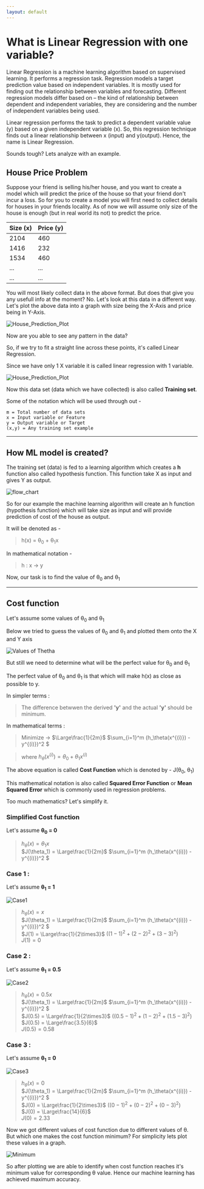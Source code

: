 ```yaml
---
layout: default
---
```



 <script type="text/x-mathjax-config">
    MathJax.Hub.Config({
      tex2jax: {
        skipTags: ['script', 'noscript', 'style', 'textarea', 'pre'],
        inlineMath: [['$','$']]
      }
    });
  </script>
  <script src="https://cdn.mathjax.org/mathjax/latest/MathJax.js?config=TeX-AMS-MML_HTMLorMML" type="text/javascript"></script> 

# What is Linear Regression with one variable?

Linear Regression is a machine learning algorithm based on supervised learning. It performs a regression task. Regression models a target prediction value based on independent variables. It is mostly used for finding out the relationship between variables and forecasting. Different regression models differ based on – the kind of relationship between dependent and independent variables, they are considering and the number of independent variables being used.

Linear regression performs the task to predict a dependent variable value (y) based on a given independent variable (x). So, this regression technique finds out a linear relationship between x (input) and y(output). Hence, the name is Linear Regression.

Sounds tough? Lets analyze with an example.

## House Price Problem

Suppose your friend is selling his/her house, and you want to create a model which will predict the price of the house so that your friend don't incur a loss. So for you to create a model you will first need to collect details for houses in your friends locality. As of now we will assume only size of the house is enough (but in real world its not) to predict the price.

| Size (x) | Price (y) |
|:---------|:----------|
| 2104     | 460       |
| 1416     | 232       |
| 1534     | 460       |
| ...      | ...       |
| ...      | ...       |

You will most likely collect data in the above format. But does that give you any usefull info at the moment?
No. Let's look at this data in a different way.
Let's plot the above data into a graph with size being the X-Axis and price being in Y-Axis.

![House_Prediction_Plot](https://m3verma.github.io/Machine_Learning/Coursera_AndrewNG_Course/Images/Linear_Regression_1/house_price_problem.png)

Now are you able to see any pattern in the data?

So, if we try to fit a straight line across these points, it's called Linear Regression.

Since we have only 1 X variable it is called linear regression with 1 variable.

![House_Prediction_Plot](https://m3verma.github.io/Machine_Learning/Coursera_AndrewNG_Course/Images/Linear_Regression_1/house_price_problem_1.png)

Now this data set (data which we have collected) is also called **Training set**.

Some of the notation which will be used through out -
```
m = Total number of data sets
x = Input variable or Feature
y = Output variable or Target
(x,y) = Any training set example
```

* * *

## How ML model is created?

The training set (data) is fed to a learning algorithm which creates a **h** function also called hypothesis function. This function take X as input and gives Y as output.

![flow_chart](https://m3verma.github.io/Machine_Learning/Coursera_AndrewNG_Course/Images/Linear_Regression_1/flow_chart.png)

So for our example the machine learning algorithm will create an h function (hypothesis function) which will take size as input and will provide prediction of cost of the house as output. 

It will be denoted as -
> h(x) = θ<sub>0</sub> + θ<sub>1</sub>x

In mathematical notation -
> h : x -> y

Now, our task is to find the value of θ<sub>0</sub> and θ<sub>1</sub>

* * *

## Cost function

Let's assume some values of θ<sub>0</sub> and θ<sub>1</sub>

Below we tried to guess the values of θ<sub>0</sub> and θ<sub>1</sub> and plotted them onto the X and Y axis

![Values of Thetha](https://m3verma.github.io/Machine_Learning/Coursera_AndrewNG_Course/Images/Linear_Regression_1/Thetha_Values.png)

But still we need to determine what will be the perfect value for θ<sub>0</sub> and θ<sub>1</sub>

The perfect value of θ<sub>0</sub> and θ<sub>1</sub> is that which will make h(x) as close as possible to y.

In simpler terms :
> The difference betwwen the derived **'y'** and the actual **'y'** should be minimum.

In mathematical terms :
> Minimize -> $\Large\frac{1}{2m}$ $\sum_{i=1}^m (h_\theta(x^{(i)}) - y^{(i)})^2 $

> where $h_\theta(x^{(i)}) = \theta_0 + \theta_1x^{(i)}$

The above equation is called **Cost Function** which is denoted by - J(θ<sub>0</sub>, θ<sub>1</sub>)

This mathematical notation is also called **Squared Error Function** or **Mean Squared Error** which is commonly used in regression problems.

Too much mathematics? Let's simplify it.

### Simplified Cost function

Let's assume **θ<sub>0</sub> = 0**

> $h_\theta(x) = \theta_1x$ <br>
> $J(\theta_1) = \Large\frac{1}{2m}$ $\sum_{i=1}^m (h_\theta(x^{(i)}) - y^{(i)})^2 $

### Case 1 :

Let's assume **θ<sub>1</sub> = 1**

![Case1](https://m3verma.github.io/Machine_Learning/Coursera_AndrewNG_Course/Images/Linear_Regression_1/case1.png)

> $h_\theta(x) = x$<br>
> $J(\theta_1) = \Large\frac{1}{2m}$ $\sum_{i=1}^m (h_\theta(x^{(i)}) - y^{(i)})^2 $<br>
> $J(1) = \Large\frac{1}{2\times3}$ $((1 - 1)^2 + (2 - 2)^2 + (3 - 3)^2)$<br>
> $J(1) = 0$<br>

### Case 2 :

Let's assume **θ<sub>1</sub> = 0.5**

![Case2](https://m3verma.github.io/Machine_Learning/Coursera_AndrewNG_Course/Images/Linear_Regression_1/case2.png)

> $h_\theta(x) = 0.5x$<br>
> $J(\theta_1) = \Large\frac{1}{2m}$ $\sum_{i=1}^m (h_\theta(x^{(i)}) - y^{(i)})^2 $<br>
> $J(0.5) = \Large\frac{1}{2\times3}$ $((0.5 - 1)^2 + (1 - 2)^2 + (1.5 - 3)^2)$<br>
> $J(0.5) = \Large\frac{3.5}{6}$<br>
> $J(0.5) = 0.58$<br>

### Case 3 :

Let's assume **θ<sub>1</sub> = 0**

![Case3](https://m3verma.github.io/Machine_Learning/Coursera_AndrewNG_Course/Images/Linear_Regression_1/case3.png)

> $h_\theta(x) = 0$<br>
> $J(\theta_1) = \Large\frac{1}{2m}$ $\sum_{i=1}^m (h_\theta(x^{(i)}) - y^{(i)})^2 $<br>
> $J(0) = \Large\frac{1}{2\times3}$ $((0 - 1)^2 + (0 - 2)^2 + (0 - 3)^2)$<br>
> $J(0) = \Large\frac{14}{6}$<br>
> $J(0) = 2.33$<br>

Now we got different values of cost function due to different values of θ.
But which one makes the cost function minimum? For simplicity lets plot these values in a graph.

![Minimum](https://m3verma.github.io/Machine_Learning/Coursera_AndrewNG_Course/Images/Linear_Regression_1/Minimum.png)

So after plotting we are able to identify when cost function reaches it's minimum value for corresponding θ value.
Hence our machine learning has achieved maximum accuracy.
